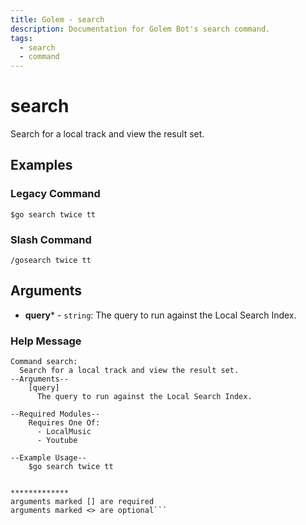 ```yaml
---
title: Golem - search
description: Documentation for Golem Bot's search command.
tags:
  - search
  - command
---
```


# search <badge text="LocalMusic*" type="localmusic-badge optional-mod-badge tooltip-root"/> <badge text="Youtube*" type="youtube-badge optional-mod-badge tooltip-root"/>

Search for a local track and view the result set.

## Examples

### Legacy Command

```
$go search twice tt
```

### Slash Command

```
/gosearch twice tt
```

## Arguments
- **query*** - `string`: The query to run against the Local Search Index.





### Help Message
```
Command search:
  Search for a local track and view the result set.  
--Arguments--
    [query]
      The query to run against the Local Search Index.
  
--Required Modules--
    Requires One Of:
      - LocalMusic
      - Youtube
  
--Example Usage--
    $go search twice tt


*************
arguments marked [] are required
arguments marked <> are optional```

